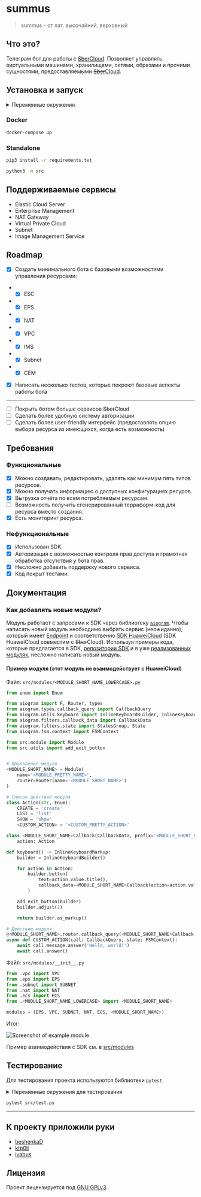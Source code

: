 # summus

> summus - от лат. высочайний, верховный

## Что это?

Телеграм бот для работы с [~~Sber~~Cloud](https://cloud.ru). Позволяет управлять виртуальными машинами, хранилищами, сетями, образами и прочими сущностями, предоставляемыми [~~Sber~~Cloud](https://cloud.ru).

## Установка и запуск
<details>
	<summary>Переменные окружения</summary>

- `TOKEN` - токен Telegram бота

</details>

### Docker
```bash
docker-compose up
```
### Standalone
```bash
pip3 install -r requirements.txt
```
```bash
python3 -m src
```

## Поддерживаемые сервисы

- Elastic Cloud Server
- Enterprise Management
- NAT Gateway
- Virtual Private Cloud
- Subnet
- Image Management Service

## Roadmap

- [x] Создать минимального бота с базовыми возможностями управления ресурсами:
- - [x] ESC
- - [x] EPS
- - [x] NAT
- - [x] VPC
- - [x] IMS
- - [x] Subnet
- - [x] CEM
- [x] Написать несколько тестов, которые покроют базовые аспекты работы бота
------
- [ ] Покрыть ботом больше сервисов ~~Sber~~Cloud
- [ ] Сделать более удобную систему авторизации
- [ ] Сделать более user-friendly интерфейс (предоставлять опцию выбора ресурса из имеющихся, когда есть возможность)

## Требования

### Функциональные

- [x] Можно создавать, редактировать, удалять как минимум пять типов ресурсов.
- [x] Можно получать информацию о доступных конфигурациях ресуров.
- [x] Выгрузка отчёта по всем потребляемым ресурсам.
- [ ] Возможность получить сгенерированный терраформ-код для ресурса вместо создания.
- [x] Есть мониторинг ресурса.

### Нефункциональные

- [x] Использован SDK.
- [x] Авторизация с возможностью контроля прав доступа и грамотная обработка отсутствия у бота прав.
- [x] Несложно добавить поддержку нового сервиса.
- [x] Код покрыт тестами.

## Документация

### Как добавлять новые модули?

Модуль работает с запросами к SDK через библиотеку [`aiogram`](https://aiogram.dev). Чтобы написать новый модуль необходимо выбрать сервис (неожиданно), который имеет [Endpoint](https://support.hc.sbercloud.ru/en-us/endpoint/index.html) и соответственно [SDK HuaweiCloud](https://console-intl.huaweicloud.com/apiexplorer/#/openapi/) (SDK HuaweiCloud совместим с ~~Sber~~Cloud). Используя примеры кода, которые предлагается в SDK,  [репозитории SDK](https://github.com/huaweicloud/huaweicloud-sdk-python-v3#huawei-cloud-python-software-development-kit-python-sdk) и в уже [реализованных модулях](/src/modules/), несложно написать новый модуль.

#### Пример модуля (этот модуль не взаимодействует с HuaweiCloud)

Файл: `src/modules/<MODULE_SHORT_NAME_LOWERCASE>.py`

```Python
from enum import Enum

from aiogram import F, Router, types
from aiogram.types.callback_query import CallbackQuery
from aiogram.utils.keyboard import InlineKeyboardBuilder, InlineKeyboardMarkup
from aiogram.filters.callback_data import CallbackData
from aiogram.filters.state import StatesGroup, State
from aiogram.fsm.context import FSMContext

from src.module import Module
from src.utils import add_exit_button


# Объявление модуля
<MODULE_SHORT_NAME> = Module(
    name='<MODULE_PRETTY_NAME>',
    router=Router(name='<MODULE_SHORT_NAME>')
)

# Список действий модуля
class Action(str, Enum):
    CREATE = 'create'
    LIST = 'list'
    SHOW = 'show'
    <CUSTOM_ACTION> = '<CUSTOM_PRETTY_ACTION>'

class <MODULE_SHORT_NAME>Callback(CallbackData, prefix='<MODULE_SHORT_NAME>'):
    action: Action

def keyboard() -> InlineKeyboardMarkup:
    builder = InlineKeyboardBuilder()

    for action in Action:
        builder.button(
            text=action.value.title(),
            callback_data=<MODULE_SHORT_NAME>Callback(action=action.value),
        )

    add_exit_button(builder)
    builder.adjust(2)

    return builder.as_markup()

# Действие модуля
@<MODULE_SHORT_NAME>.router.callback_query(<MODULE_SHORT_NAME>Callback.filter(F.action == Action.<CUSTOM_ACTION>))
async def CUSTOM_ACTION(call: CallbackQuery, state: FSMContext):
    await call.message.answer('Hello, world!')
    await call.answer()
```

Файл: `src/modules/__init__.py`

```Python
from .vpc import VPC
from .eps import EPS
from .subnet import SUBNET
from .nat import NAT
from .ecs import ECS
from .<MODULE_SHORT_NAME_LOWERCASE> import <MODULE_SHORT_NAME>

modules = (EPS, VPC, SUBNET, NAT, ECS, <MODULE_SHORT_NAME>)
```

Итог:

![Screenshot of example module](/img/module_example.jpeg)

Пример взаимодействия с SDK см. в [src/modules](/src/modules)

## Тестирование

Для тестирования проекта используются библиотеки `pytest`

<details>
	<summary>Переменные окружения для тестирования</summary>

- `TOKEN` - токен Telegram бота
- `AK` - Access Key Id
- `SK` - Secret Access Key
- `PROJECT_ID`
- `ACCOUNT_ID`

</details>

```bash
pytest src/test.py
```

--------

## К проекту приложили руки

- [beshenkaD](https://github.com/beshenkaD)
- [ktp0li](https://github.com/ktp0li)
- [ivabus](https://github.com/ivabus)

## Лицензия

Проект лицензируется под [GNU GPLv3](/LICENSE).